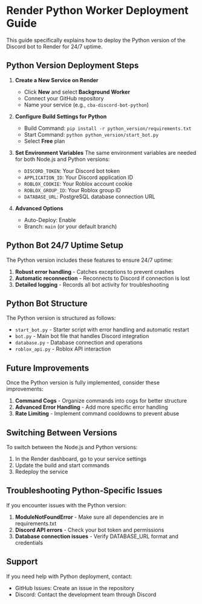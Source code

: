 # Render Python Worker Deployment Guide

This guide specifically explains how to deploy the Python version of the Discord bot to Render for 24/7 uptime.

## Python Version Deployment Steps

1. **Create a New Service on Render**
   - Click **New** and select **Background Worker**
   - Connect your GitHub repository
   - Name your service (e.g., `cba-discord-bot-python`)

2. **Configure Build Settings for Python**
   - Build Command: `pip install -r python_version/requirements.txt`
   - Start Command: `python python_version/start_bot.py`
   - Select **Free** plan

3. **Set Environment Variables**
   The same environment variables are needed for both Node.js and Python versions:
   - `DISCORD_TOKEN`: Your Discord bot token
   - `APPLICATION_ID`: Your Discord application ID
   - `ROBLOX_COOKIE`: Your Roblox account cookie
   - `ROBLOX_GROUP_ID`: Your Roblox group ID
   - `DATABASE_URL`: PostgreSQL database connection URL

4. **Advanced Options**
   - Auto-Deploy: Enable
   - Branch: `main` (or your default branch)

## Python Bot 24/7 Uptime Setup

The Python version includes these features to ensure 24/7 uptime:

1. **Robust error handling** - Catches exceptions to prevent crashes
2. **Automatic reconnection** - Reconnects to Discord if connection is lost
3. **Detailed logging** - Records all bot activity for troubleshooting

## Python Bot Structure

The Python version is structured as follows:

- `start_bot.py` - Starter script with error handling and automatic restart
- `bot.py` - Main bot file that handles Discord integration
- `database.py` - Database connection and operations
- `roblox_api.py` - Roblox API interaction

## Future Improvements

Once the Python version is fully implemented, consider these improvements:

1. **Command Cogs** - Organize commands into cogs for better structure
2. **Advanced Error Handling** - Add more specific error handling
3. **Rate Limiting** - Implement command cooldowns to prevent abuse

## Switching Between Versions

To switch between the Node.js and Python versions:

1. In the Render dashboard, go to your service settings
2. Update the build and start commands
3. Redeploy the service

## Troubleshooting Python-Specific Issues

If you encounter issues with the Python version:

1. **ModuleNotFoundError** - Make sure all dependencies are in requirements.txt
2. **Discord API errors** - Check your bot token and permissions
3. **Database connection issues** - Verify DATABASE_URL format and credentials

## Support

If you need help with Python deployment, contact:
- GitHub Issues: Create an issue in the repository
- Discord: Contact the development team through Discord